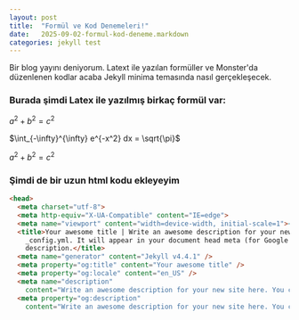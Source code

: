 ```yaml
---
layout: post
title:  "Formül ve Kod Denemeleri!"
date:   2025-09-02-formul-kod-deneme.markdown
categories: jekyll test
---
```


Bir blog yayını deniyorum. Latext ile yazılan formüller ve Monster'da düzenlenen kodlar acaba Jekyll minima temasında nasıl gerçekleşecek.

### Burada şimdi Latex ile yazılmış birkaç formül var:

$a^2 + b^2 = c^2$

$\int_{-\infty}^{\infty} e^{-x^2} dx = \sqrt{\pi}$


$a^2 + b^2 = c^2$

### Şimdi de bir uzun html kodu ekleyeyim

```html
<head>
  <meta charset="utf-8">
  <meta http-equiv="X-UA-Compatible" content="IE=edge">
  <meta name="viewport" content="width=device-width, initial-scale=1"><!-- Begin Jekyll SEO tag v2.8.0 -->
  <title>Your awesome title | Write an awesome description for your new site here. You can edit this line in
    _config.yml. It will appear in your document head meta (for Google search results) and in your feed.xml site
    description.</title>
  <meta name="generator" content="Jekyll v4.4.1" />
  <meta property="og:title" content="Your awesome title" />
  <meta property="og:locale" content="en_US" />
  <meta name="description"
    content="Write an awesome description for your new site here. You can edit this line in _config.yml. It will appear in your document head meta (for Google search results) and in your feed.xml site description." />
  <meta property="og:description"
    content="Write an awesome description for your new site here. You can edit this line in _config.yml. It will appear in your document head meta (for Google search results) and in your feed.xml site description." />
```
